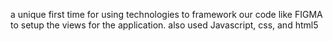 a unique first time for using technologies to framework our code like FIGMA to setup the views for the application. also used Javascript, css, and html5
